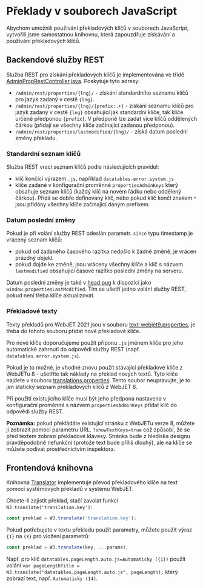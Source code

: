 # Překlady v souborech JavaScript

Abychom umožnili používání překladových klíčů v souborech JavaScript, vytvořili jsme samostatnou knihovnu, která zapouzdřuje získávání a používání překladových klíčů.

## Backendové služby REST

Služba REST pro získání překladových klíčů je implementována ve třídě [AdminPropRestController.java](../../../src/main/java/sk/iway/iwcm/admin/AdminPropRestController.java). Poskytuje tyto adresy:
- `/admin/rest/properties/{lng}/` - získání standardního seznamu klíčů pro jazyk zadaný v cestě `{lng}`.
- `/admin/rest/properties/{lng}/{prefix:.+}` - získání seznamu klíčů pro jazyk zadaný v cestě `{lng}` obsahující jak standardní klíče, tak klíče určené předponou `{prefix}`. V předponě lze zadat více klíčů oddělených čárkou (přidají se všechny klíče začínající zadanou předponou).
- `/admin/rest/properties/lastmodified/{lng}/` - získá datum poslední změny překladu.

### Standardní seznam klíčů

Služba REST vrací seznam klíčů podle následujících pravidel:
- klíč končící výrazem `.js`, například `datatables.error.system.js`
- klíče zadané v konfigurační proměnné `propertiesAdminKeys` který obsahuje seznam klíčů (každý klíč na novém řádku nebo oddělený čárkou). Přidá se dobře definovaný klíč, nebo pokud klíč končí znakem `*` jsou přidány všechny klíče začínající daným prefixem.

### Datum poslední změny

Pokud je při volání služby REST odeslán parametr. `since` typu timestamp je vrácený seznam klíčů:
- pokud od zadaného časového razítka nedošlo k žádné změně, je vrácen prázdný objekt
- pokud dojde ke změně, jsou vráceny všechny klíče a klíč s názvem `lastmodified` obsahující časové razítko poslední změny na serveru.

Datum poslední změny je také v [head.pug](../../../src/main/webapp/admin/v9/views/partials/head.pug) k dispozici jako `window.propertiesLastModified`. Tím se ušetří jedno volání služby REST, pokud není třeba klíče aktualizovat.

### Překladové texty

Texty překladů pro WebJET 2021 jsou v souboru [text-webjet9.properties](../../../src/main/webapp/WEB-INF/classes/text-webjet9.properties), je třeba do tohoto souboru přidat nové překladové klíče.

Pro nové klíče doporučujeme použít příponu `.js` jménem klíče pro jeho automatické zahrnutí do odpovědi služby REST (např. `datatables.error.system.js`).

Pokud je to možné, je vhodné znovu použít stávající překladové klíče z WebJETu 8 - ušetříte tak náklady na překlad nových textů. Tyto klíče najdete v souboru [translations.properties](../../../src/main/webapp/files/preklady.properties). Tento soubor neupravujte, je to jen statický seznam překladových klíčů z WebJET 8.

Při použití existujícího klíče musí být jeho předpona nastavena v konfigurační proměnné s názvem `propertiesAdminKeys` přidat klíč do odpovědi služby REST.

**Poznámka:** pokud překládáte existující stránku z WebJETu verze 8, můžete ji zobrazit pomocí parametru URL. `?showTextKeys=true` což způsobí, že se před textem zobrazí překladové klávesy. Stránka bude z hlediska designu pravděpodobně nefunkční (protože text bude příliš dlouhý), ale na klíče se můžete podívat prostřednictvím inspektora.

## Frontendová knihovna

Knihovna [Translator](../libraries/translator.md) implementuje převod překladového klíče na text pomocí systémových překladů v systému WebJET.

Chcete-li zajistit překlad, stačí zavolat funkci `WJ.translate('translation.key')`:

```javascript
const preklad = WJ.translate('translation.key');
```

Pokud potřebujete v textu překladu použít parametry, můžete použít výraz `{1}` na `{X}` pro vložení parametrů:

```javascript
const preklad = WJ.translate(key, ...params);
```

Např. pro klíč `datatables.pageLength.auto.js=Automaticky ({1})` použít volání `var pageLengthTitle = WJ.translate("datatables.pageLength.auto.js", pageLength);` který zobrazí text, např. `Automaticky (14)`.
